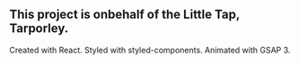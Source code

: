 ## This project is onbehalf of the Little Tap, Tarporley.

Created with React.
Styled with styled-components.
Animated with GSAP 3.